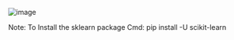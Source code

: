 ![image](https://github.com/prithvirajh98/Machine-Learning-Projects/assets/127682525/b3693bda-5253-4262-8b9f-f3bb88fba9ab)

Note: To Install the sklearn package
	Cmd: pip install -U scikit-learn
